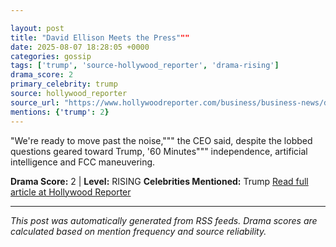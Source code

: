```yaml
---

layout: post
title: "David Ellison Meets the Press"""
date: 2025-08-07 18:28:05 +0000
categories: gossip
tags: ['trump', 'source-hollywood_reporter', 'drama-rising']
drama_score: 2
primary_celebrity: trump
source: hollywood_reporter
source_url: "https://www.hollywoodreporter.com/business/business-news/david-ellison-paramount-skydance-1236339514/"""
mentions: {'trump': 2}
---
```


"We're ready to move past the noise,""" the CEO said, despite the lobbed questions geared toward Trump, '60 Minutes""" independence, artificial intelligence and FCC maneuvering.

**Drama Score:** 2 | **Level:** RISING **Celebrities Mentioned:** Trump [Read full article at Hollywood Reporter](https://www.hollywoodreporter.com/business/business-news/david-ellison-paramount-skydance-1236339514/)

---

*This post was automatically generated from RSS feeds. Drama scores are calculated based on mention frequency and source reliability.*
